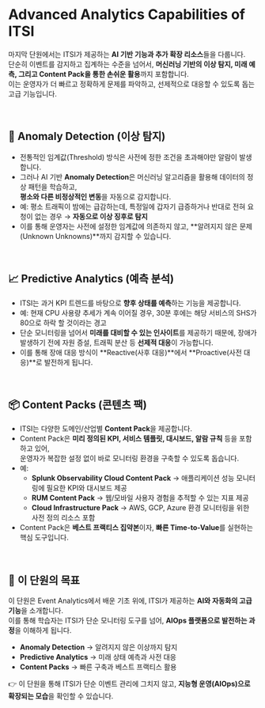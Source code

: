 # Advanced Analytics Capabilities of ITSI

마지막 단원에서는 ITSI가 제공하는 **AI 기반 기능과 추가 확장 리소스**들을 다룹니다.  
단순히 이벤트를 감지하고 집계하는 수준을 넘어서, **머신러닝 기반의 이상 탐지, 미래 예측, 그리고 Content Pack을 통한 손쉬운 활용**까지 포함합니다.  
이는 운영자가 더 빠르고 정확하게 문제를 파악하고, 선제적으로 대응할 수 있도록 돕는 고급 기능입니다.

</br>

## 🤖 Anomaly Detection (이상 탐지)

- 전통적인 임계값(Threshold) 방식은 사전에 정한 조건을 초과해야만 알람이 발생합니다.
- 그러나 AI 기반 **Anomaly Detection**은 머신러닝 알고리즘을 활용해 데이터의 정상 패턴을 학습하고,  
  **평소와 다른 비정상적인 변동**을 자동으로 감지합니다.
- 예: 평소 트래픽이 밤에는 급감하는데, 특정일에 갑자기 급증하거나 반대로 전혀 요청이 없는 경우 → **자동으로 이상 징후로 탐지**
- 이를 통해 운영자는 사전에 설정한 임계값에 의존하지 않고, **알려지지 않은 문제(Unknown Unknowns)**까지 감지할 수 있습니다.

</br>

## 📈 Predictive Analytics (예측 분석)

- ITSI는 과거 KPI 트렌드를 바탕으로 **향후 상태를 예측**하는 기능을 제공합니다.
- 예: 현재 CPU 사용량 추세가 계속 이어질 경우, 30분 후에는 해당 서비스의 SHS가 80으로 하락 할 것이라는 경고
- 단순 모니터링을 넘어서 **미래를 대비할 수 있는 인사이트**를 제공하기 때문에, 장애가 발생하기 전에 자원 증설, 트래픽 분산 등 **선제적 대응**이 가능합니다.
- 이를 통해 장애 대응 방식이 **Reactive(사후 대응)**에서 **Proactive(사전 대응)**로 발전하게 됩니다.

</br>

## 📦 Content Packs (콘텐츠 팩)

- ITSI는 다양한 도메인/산업별 **Content Pack**을 제공합니다.
- Content Pack은 **미리 정의된 KPI, 서비스 템플릿, 대시보드, 알람 규칙** 등을 포함하고 있어,  
  운영자가 복잡한 설정 없이 바로 모니터링 환경을 구축할 수 있도록 돕습니다.
- 예:
  - **Splunk Observability Cloud Content Pack** → 애플리케이션 성능 모니터링에 필요한 KPI와 대시보드 제공
  - **RUM Content Pack** → 웹/모바일 사용자 경험을 추적할 수 있는 지표 제공
  - **Cloud Infrastructure Pack** → AWS, GCP, Azure 환경 모니터링을 위한 사전 정의 리소스 포함
- Content Pack은 **베스트 프랙티스 집약본**이자, **빠른 Time-to-Value**를 실현하는 핵심 도구입니다.

</br>

## 🧭 이 단원의 목표

이 단원은 Event Analytics에서 배운 기초 위에, ITSI가 제공하는 **AI와 자동화의 고급 기능**을 소개합니다.  
이를 통해 학습자는 ITSI가 단순 모니터링 도구를 넘어, **AIOps 플랫폼으로 발전하는 과정**을 이해하게 됩니다.

- **Anomaly Detection** → 알려지지 않은 이상까지 탐지
- **Predictive Analytics** → 미래 상태 예측과 사전 대응
- **Content Packs** → 빠른 구축과 베스트 프랙티스 활용

👉 이 단원을 통해 ITSI가 단순 이벤트 관리에 그치지 않고, **지능형 운영(AIOps)으로 확장되는 모습**을 확인할 수 있습니다.
